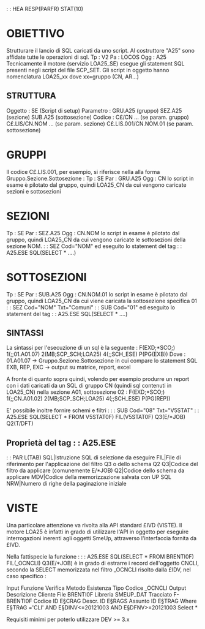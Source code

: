  :  : HEA RESP(PARFR) STAT(10)

# OBIETTIVO

Strutturare il lancio di SQL caricati da uno script.
Al costruttore "A25" sono affidate tutte le operazioni di sql.
 Tp : V2
 Pa : LOCOS
 Ogg : A25
Tecnicamente il motore (servizio LOA25_SE) esegue gli statement SQL presenti negli script
del file SCP_SET.
Gli script in oggetto hanno nomenclatura LOA25_xx dove xx=gruppo (CN, AR...)

## STRUTTURA
  Oggetto :      SE (Script di setup)
  Parametro :    GRU.A25 (gruppo)
               SEZ.A25 (sezione)
               SUB.A25 (sottosezione)
  Codice :       C£/CN ... (se param. gruppo)
               C£.LIS/CN.NOM ... (se param. sezione)
               C£.LIS.001/CN.NOM.01 (se param. sottosezione)

# GRUPPI
 Il codice C£.LIS.001, per esempio, si riferisce nella alla forma Gruppo.Sezione.Sottosezione : 
 Tp :   SE
 Par :  GRU.A25
 Ogg :  CN
 lo script in esame è pilotato dal gruppo, quindi LOA25_CN da cui vengono caricate sezioni e
 sottosezioni
# SEZIONI
 Tp :   SE
 Par :  SEZ.A25
 Ogg :  CN.NOM
 lo script in esame è pilotato dal gruppo, quindi LOA25_CN da cui vengono caricate le
 sottosezioni della sezione NOM.
  :  : SEZ Cod="NOM" ed eseguito lo statement del tag  :  : A25.ESE SQL(SELECT \* ....)
# SOTTOSEZIONI
 Tp :   SE
 Par :  SUB.A25
 Ogg :  CN.NOM.01
 lo script in esame è pilotato dal gruppo, quindi LOA25_CN da cui viene caricata la
 sottosezione specifica 01
  :  : SEZ Cod="NOM" Txt="Comuni"
  :  : SUB Cod="01" ed eseguito lo statement del tag  :  : A25.ESE SQL(SELECT \* ....)

## SINTASSI
La sintassi per l'esecuzione di un sql è la seguente : 
F(EXD;\*SCO;) 1(;;01.A01.07) 2(MB;SCP_SCH;LOA25) 4(;;SCH_ESE) P(PG(EXB))
Dove : 
01.A01.07 -> Gruppo.Sezione.Sottosezione in cui compare lo statement SQL
EXB, REP, EXC -> output su matrice, report, excel

A fronte di quanto sopra quindi, volendo per esempio produrre un report con i dati
caricati da un SQL di gruppo CN (quindi sql contenuti in LOA25_CN) nella  sezione A01,
sottosezione 02 : 
F(EXD;\*SCO;) 1(;;CN.A01.02) 2(MB;SCP_SCH;LOA25) 4(;;SCH_ESE) P(PG(REP))

E' possibile inoltre fornire schemi e filtri : 
 :  : SUB Cod="08" Txt="V5STAT"
 :  : A25.ESE SQL(SELECT \* FROM V5STAT0F) FIL(V5STAT0F) Q3(E/\*JOB) Q2(T/DFT)

##  Proprietà del tag  :   : A25.ESE
 :  : PAR L(TAB)
SQL|Istruzione SQL di selezione da eseguire
FIL|File di riferimento per l'applicazione del filtro Q3 o dello schema Q2
Q3|Codice del filtro da applicare (comunemente E/\*JOB)
Q2|Codice dello schema da applicare
MDV|Codice della memorizzazione salvata con UP SQL
NRW|Numero di righe della paginazione iniziale


# VISTE
Una particolare attenzione va rivolta alla API standard £IVD (VISTE).
Il motore LOA25 è infatti in grado di utilizzare l'API in oggetto per eseguire
interrogazioni inerenti agli oggetti SmeUp, attraverso l'interfaccia fornita da £IVD.

Nella fattispecie la funzione : 
 :  : A25.ESE SQL(SELECT \* FROM BRENTI0F) FIL(_OCNCLI) Q3(E/\*JOB)
è in grado di estrarre i record dell'oggetto CNCLI, secondo la SELECT  memorizzata
nel filtro _OCNCLI risolto dalla £IDV, nel caso specifico : 

Input
  Funzione               Verifica
  Metodo                 Esistenza
  Tipo
  Codice      _OCNCLI
Output
  Descrizione Cliente
  File        BRENTI0F
  Libreria    SMEUP_DAT
  Tracciato   F-BRENTI0F
  Codice  ID  E§CRAG
  Descr.  ID  E§RAGS
  Assunto ID  E§TRAG
  Where       E§TRAG ='CLI' AND E§DINV<=20121003 AND E§DFNV>=20121003
  Select      \*

Requisiti minimi per poterlo utilizzare DEV >= 3.x

